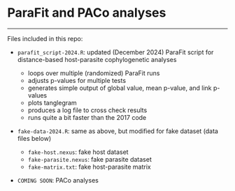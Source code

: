 # ParaFit and PACo analyses
---

Files included in this repo:
- `parafit_script-2024.R`: updated (December 2024) ParaFit script for distance-based host-parasite cophylogenetic analyses
  - loops over multiple (randomized) ParaFit runs
  - adjusts p-values for multiple tests
  - generates simple output of global value, mean p-value, and link p-values
  - plots tanglegram
  - produces a log file to cross check results
  - runs quite a bit faster than the 2017 code
    
- `fake-data-2024.R`: same as above, but modified for fake dataset (data files below)
  - `fake-host.nexus`: fake host dataset
  - `fake-parasite.nexus`: fake parasite dataset
  - `fake-matrix.txt`: fake host-parasite matrix

- `COMING SOON`: PACo analyses
